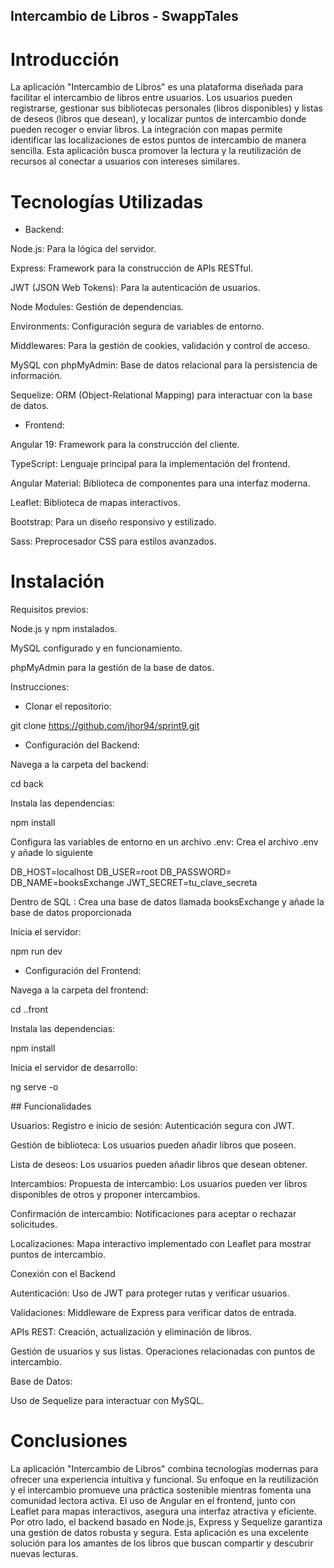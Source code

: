 ## Intercambio de Libros - SwappTales

# Introducción

La aplicación "Intercambio de Libros" es una plataforma diseñada para facilitar el intercambio de libros entre usuarios. Los usuarios pueden registrarse, gestionar sus bibliotecas personales (libros disponibles) y listas de deseos (libros que desean), y localizar puntos de intercambio donde pueden recoger o enviar libros. La integración con mapas permite identificar las localizaciones de estos puntos de intercambio de manera sencilla. Esta aplicación busca promover la lectura y la reutilización de recursos al conectar a usuarios con intereses similares.

# Tecnologías Utilizadas

- Backend:

Node.js: Para la lógica del servidor.

Express: Framework para la construcción de APIs RESTful.

JWT (JSON Web Tokens): Para la autenticación de usuarios.

Node Modules: Gestión de dependencias.

Environments: Configuración segura de variables de entorno.

Middlewares: Para la gestión de cookies, validación y control de acceso.

MySQL con phpMyAdmin: Base de datos relacional para la persistencia de información.

Sequelize: ORM (Object-Relational Mapping) para interactuar con la base de datos.

- Frontend:

Angular 19: Framework para la construcción del cliente.

TypeScript: Lenguaje principal para la implementación del frontend.

Angular Material: Biblioteca de componentes para una interfaz moderna.

Leaflet: Biblioteca de mapas interactivos.

Bootstrap: Para un diseño responsivo y estilizado.

Sass: Preprocesador CSS para estilos avanzados.

# Instalación

Requisitos previos:

Node.js y npm instalados.

MySQL configurado y en funcionamiento.

phpMyAdmin para la gestión de la base de datos.

Instrucciones:

- Clonar el repositorio:

git clone https://github.com/jhor94/sprint9.git

- Configuración del Backend:

Navega a la carpeta del backend:

cd back

Instala las dependencias:

npm install

Configura las variables de entorno en un archivo .env: Crea el archivo .env y añade lo siguiente

DB_HOST=localhost
DB_USER=root
DB_PASSWORD=
DB_NAME=booksExchange
JWT_SECRET=tu_clave_secreta

Dentro de SQL : Crea una base de datos llamada booksExchange y añade la base de datos proporcionada

Inicia el servidor:

npm run dev

- Configuración del Frontend:

Navega a la carpeta del frontend:

cd ..front

Instala las dependencias:

npm install

Inicia el servidor de desarrollo:

ng serve -o


## Funcionalidades

Usuarios: Registro e inicio de sesión: Autenticación segura con JWT.

Gestión de biblioteca: Los usuarios pueden añadir libros que poseen.

Lista de deseos: Los usuarios pueden añadir libros que desean obtener.

Intercambios: Propuesta de intercambio: Los usuarios pueden ver libros disponibles de otros y proponer intercambios.

Confirmación de intercambio: Notificaciones para aceptar o rechazar solicitudes.

Localizaciones: Mapa interactivo implementado con Leaflet para mostrar puntos de intercambio.


Conexión con el Backend

Autenticación: Uso de JWT para proteger rutas y verificar usuarios.

Validaciones: Middleware de Express para verificar datos de entrada.

APIs REST: Creación, actualización y eliminación de libros.

Gestión de usuarios y sus listas. Operaciones relacionadas con puntos de intercambio.

Base de Datos:

Uso de Sequelize para interactuar con MySQL.

# Conclusiones

La aplicación "Intercambio de Libros" combina tecnologías modernas para ofrecer una experiencia intuitiva y funcional. Su enfoque en la reutilización y el intercambio promueve una práctica sostenible mientras fomenta una comunidad lectora activa. El uso de Angular en el frontend, junto con Leaflet para mapas interactivos, asegura una interfaz atractiva y eficiente. Por otro lado, el backend basado en Node.js, Express y Sequelize garantiza una gestión de datos robusta y segura. Esta aplicación es una excelente solución para los amantes de los libros que buscan compartir y descubrir nuevas lecturas.

